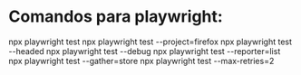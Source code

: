 
# Comandos para playwright:
npx playwright test
npx playwright test --project=firefox
npx playwright test --headed
npx playwright test --debug
npx playwright test --reporter=list
npx playwright test --gather=store
npx playwright test --max-retries=2